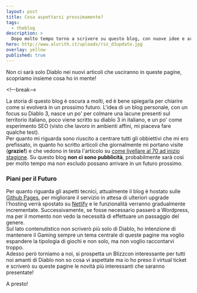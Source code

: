 ```yaml
---
layout: post
title: Cosa aspettarsi prossimamente?
tags:
  - theblog
description: >
  Dopo molto tempo torno a scrivere su questo blog, con nuove idee e articoli che arriveranno nel prossimo futuro
hero: http://www.alurith.it/uploads/rsz_d3update.jpg
overlay: yellow
published: true
---
```

Non ci sarà solo Diablo nei nuovi articoli che usciranno in queste pagine, scopriamo insieme cosa ho in mente!

<!–-break-–>

La storia di questo blog è oscura a molti, ed è bene spiegarla per chiarire come si evolverà in un prossimo futuro. L'idea di un blog personale, con un focus su Diablo 3, nasce un po' per colmare una lacune presenti sul territorio italiano, poco viene scritto su diablo 3 in italiano, e un po' come esperimento SEO (visto che lavoro in ambienti affini, mi piaceva fare qualche test).
<br>
Per quanto mi riguarda sono riuscito a centrare tutti gli obbiettivi che mi ero prefissato, in quanto ho scritto articoli che giornalmente mi portano visite (<strong>grazie!</strong>) e che vedono in testa l'articolo su <a href="http://www.alurith.it/posts/diablo-iii-come-livellare-al-70-stagione-12" target="_blank">come livellare al 70 ad inizio stagione</a>.
Su questo blog <strong>non ci sono pubblicità</strong>, probabilmente sarà così per molto tempo ma non escludo possano arrivare in un futuro prossimo.
<br>
<h3>Piani per il Futuro</h3>
Per quanto riguarda gli aspetti tecnici, attualmente il blog è hostato sulle <a href="https://pages.github.com/">Github Pages</a>, per migliorare il servizio in attesa di ulteriori upgrade l'hosting verrà spostato su <a href="https://www.netlify.com/">Netlify</a> e le funzionalità verranno gradualmente incrementate. Successivamente, se fosse necessario passerò a Wordpress, ma per il momento non vedo la necessità di effettuare un passaggio del genere.
<br>
Sul lato contenutistico non scriverò più solo di Diablo, ho intenzione di mantenere il Gaming sempre un tema centrale di queste pagine ma voglio espandere la tipologia di giochi e non solo, ma non voglio raccontarvi troppo.
<br>
Adesso però torniamo a noi, si prospetta un Blizzcon interessante per tutti noi amanti di Diablo non so cosa vi aspettate ma io ho preso il virtual ticket e scriverò su queste pagine le novità più interessanti che saranno presentate!
<br>

A presto!
